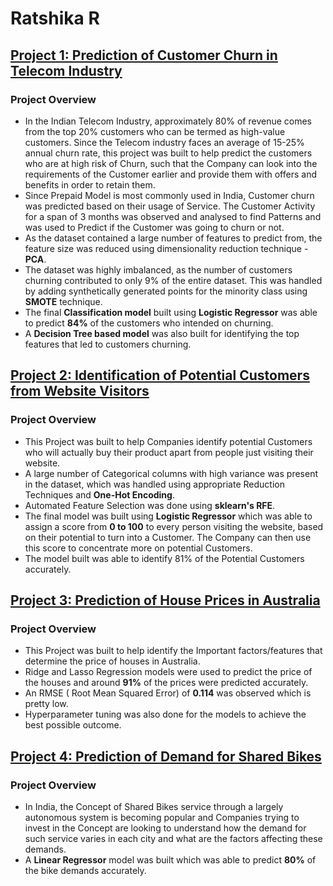 # Ratshika R

## [Project 1: Prediction of Customer Churn in Telecom Industry](https://github.com/Ratshika/telecom_churn_prediction)

### Project Overview
- In the Indian Telecom Industry, approximately 80% of revenue comes from the top 20% customers who can be termed as high-value customers. Since the Telecom industry faces  an average of 15-25% annual churn rate, this project was built to help predict the customers who are at high risk of Churn, such that the Company can look into the requirements of the Customer earlier and provide them with offers and benefits in order to retain them.
- Since Prepaid Model is most commonly used in India, Customer churn was predicted based on their usage of Service. The Customer Activity for a span of 3 months was observed and analysed to find Patterns and was used to Predict if the Customer was going to churn or not.
- As the dataset contained a large number of features to predict from, the feature size was reduced using dimensionality reduction technique - **PCA**.
- The dataset was highly imbalanced, as the number of customers churning contributed to only 9% of the entire dataset. This was handled by adding synthetically generated points for the minority class using **SMOTE** technique.
- The final **Classification model** built using **Logistic Regressor** was able to predict **84%** of the customers who intended on churning.
- A **Decision Tree based model** was also built for identifying the top features that led to customers churning.

## [Project 2: Identification of Potential Customers from Website Visitors](https://github.com/Ratshika/potential_customer_identification)

### Project Overview
- This Project was built to help Companies identify potential Customers who will actually buy their product apart from people just visiting their website.
- A large number of Categorical columns with high variance was present in the dataset, which was handled using appropriate Reduction Techniques and **One-Hot Encoding**.
- Automated Feature Selection was done using **sklearn's RFE**.
- The final model was built using **Logistic Regressor** which was able to assign a score from **0 to 100** to every person visiting the website, based on their potential to turn into a Customer. The Company can then use this score to concentrate more on potential Customers.
- The model built was able to identify 81% of the Potential Customers accurately.

## [Project 3: Prediction of House Prices in Australia](https://github.com/Ratshika/house_price_prediction)

### Project Overview
- This Project was built to help identify the Important factors/features that determine the price of houses in Australia.
- Ridge and Lasso Regression models were used to predict the price of the houses and around **91%** of the prices were predicted accurately.
- An RMSE ( Root Mean Squared Error) of **0.114** was observed which is pretty low. 
- Hyperparameter tuning was also done for the models to achieve the best possible outcome.

## [Project 4: Prediction of Demand for Shared Bikes](https://github.com/Ratshika/shared_bikes_demand)

### Project Overview
- In India, the Concept of Shared Bikes service through a largely autonomous system is becoming popular and Companies trying to invest in the Concept are looking to understand how the demand for such service varies in each city and what are the factors affecting these demands.
- A **Linear Regressor** model was built which was able to predict **80%** of the bike demands accurately.

